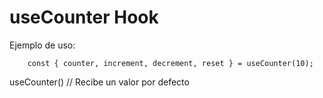 # useCounter Hook

Ejemplo de uso:

```
    const { counter, increment, decrement, reset } = useCounter(10);
```

useCounter() // Recibe un valor por defecto